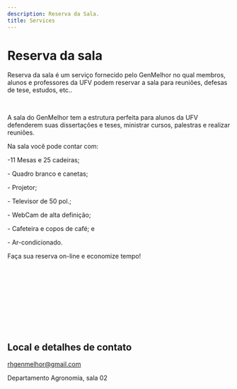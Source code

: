 ```yaml
---
description: Reserva da Sala.
title: Services
---
```


# Reserva da sala

Reserva da sala é um serviço fornecido pelo GenMelhor no qual membros, alunos e professores da UFV podem reservar a sala para reuniões, defesas de tese, estudos, etc..

​

A sala do GenMelhor tem a estrutura perfeita para alunos da UFV defenderem suas dissertações e teses, ministrar cursos, palestras e realizar reuniões.

Na sala você pode contar com:

-11 Mesas e 25 cadeiras;

\- Quadro branco e canetas;

\- Projetor;

\- Televisor de 50 pol.;

\- WebCam de alta definição;

\- Cafeteira e copos de café; e

\- Ar-condicionado.

Faça sua reserva on-line e economize tempo!

​

​

​

​

​

## Local e detalhes de contato

[rhgenmelhor\@gmail.com](mailto:rhgenmelhor@gmail.com)

Departamento Agronomia, sala 02
